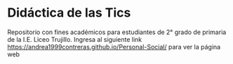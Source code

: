 # Didáctica de las Tics
Repositorio con fines académicos para estudiantes de 2° grado de primaria de la I.E. Liceo Trujillo.
Ingresa al siguiente link https://andrea1999contreras.github.io/Personal-Social/  para ver la página web

